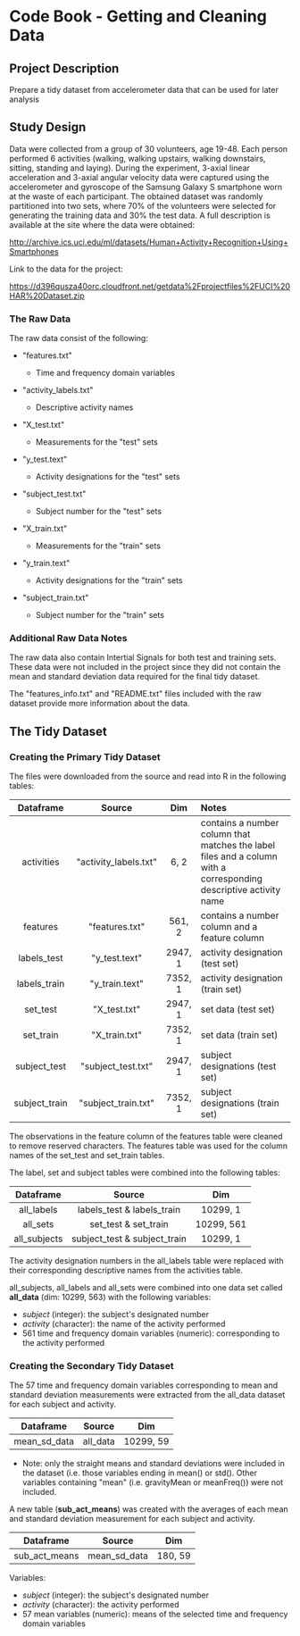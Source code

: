 # Code Book - Getting and Cleaning Data

## Project Description
Prepare a tidy dataset from accelerometer data that can be used for later analysis

## Study Design 

Data were collected from a group of 30 volunteers, age 19-48. Each person performed 6 activities (walking, walking upstairs, walking downstairs, sitting, standing and laying).  During the experiment, 3-axial linear acceleration and 3-axial angular velocity data were captured using the accelerometer and gyroscope of the Samsung Galaxy S smartphone worn at the waste of each participant. The obtained dataset was randomly partitioned into two sets, where 70% of the volunteers were selected for generating the training data and 30% the test data. A full description is available at the site where the data were obtained:

http://archive.ics.uci.edu/ml/datasets/Human+Activity+Recognition+Using+Smartphones 

Link to the data for the project:

https://d396qusza40orc.cloudfront.net/getdata%2Fprojectfiles%2FUCI%20HAR%20Dataset.zip  
 
 
### The Raw Data
The raw data consist of the following:

- "features.txt" 
  - Time and frequency domain variables
  
- "activity_labels.txt"
  - Descriptive activity names
  
- "X_test.txt"
  - Measurements for the "test" sets
  
- "y_test.text"
  - Activity designations for the "test" sets
  
- "subject_test.txt"
  - Subject number for the "test" sets
  
- "X_train.txt"
  - Measurements for the "train" sets
  
- "y_train.text"
  - Activity designations for the "train" sets
  
- "subject_train.txt"
  - Subject number for the "train" sets
  
  
### Additional Raw Data Notes 
The raw data also contain Intertial Signals for both test and training sets. These data were not included in the project since they did not contain the mean and standard deviation data required for the final tidy dataset.

The "features_info.txt" and "README.txt" files included with the raw dataset provide more information about the data.


## The Tidy Dataset

### Creating the Primary Tidy Dataset

The files were downloaded from the source and read into R in the following tables:

| Dataframe | Source | Dim | Notes |
|:--------:|:------:|:---:|:------|
| activities | "activity_labels.txt" | 6, 2 | contains a number column that matches the label files and a column with a corresponding descriptive activity name
| features | "features.txt" | 561, 2 | contains a number column and a feature column
| labels_test | "y_test.text" | 2947, 1 | activity designation (test set) |
| labels_train | "y_train.text" | 7352, 1 | activity designation (train set) |
| set_test | "X_test.txt" | 2947, 1 | set data (test set) |
| set_train | "X_train.txt" | 7352, 1 | set data (train set) |
| subject_test | "subject_test.txt" | 2947, 1 | subject designations (test set) |
| subject_train | "subject_train.txt" | 7352, 1 | subject designations (train set) |

The observations in the feature column of the features table were cleaned to remove reserved characters.
The features table was used for the column names of the set_test and set_train tables.

The label, set and subject tables were combined into the following tables:

| Dataframe | Source | Dim |
|:--------:|:------:|:---:|
| all_labels | labels_test & labels_train | 10299, 1 |
| all_sets | set_test & set_train | 10299, 561 |
| all_subjects | subject_test & subject_train | 10299, 1 |

The activity designation numbers in the all_labels table were replaced with their corresponding descriptive names from the activities table.

all_subjects, all_labels and all_sets were combined into one data set called **all_data** (dim: 10299, 563) with the following variables:

* *subject* (integer): the subject's designated number
* *activity* (character): the name of the activity performed
* 561 time and frequency domain variables (numeric): corresponding to the activity performed


### Creating the Secondary Tidy Dataset

The 57 time and frequency domain variables corresponding to mean and standard deviation measurements were extracted from the all_data dataset for each subject and activity.

| Dataframe | Source | Dim |
|:--------:|:------:|:---:|
| mean_sd_data | all_data | 10299, 59 |


* Note: only the straight means and standard deviations were included in the dataset (i.e. those variables ending in mean() or std().  Other variables containing "mean" (i.e. gravityMean or meanFreq()) were not included.


A new table (**sub_act_means**) was created with the averages of each mean and standard deviation measurement for each subject and activity.

| Dataframe | Source | Dim |
|:--------:|:------:|:---:|
| sub_act_means | mean_sd_data | 180, 59 |

Variables:

* *subject* (integer): the subject's designated number
* *activity* (character): the activity performed
* 57 mean variables (numeric): means of the selected time and frequency domain variables
